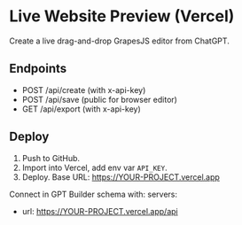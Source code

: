 # Live Website Preview (Vercel)

Create a live drag-and-drop GrapesJS editor from ChatGPT.

## Endpoints
- POST /api/create (with x-api-key)
- POST /api/save (public for browser editor)
- GET /api/export (with x-api-key)

## Deploy
1. Push to GitHub.
2. Import into Vercel, add env var `API_KEY`.
3. Deploy. Base URL: https://YOUR-PROJECT.vercel.app

Connect in GPT Builder schema with:
servers:
  - url: https://YOUR-PROJECT.vercel.app/api
